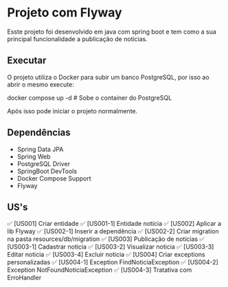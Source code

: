 # Projeto com Flyway

Esste projeto foi desenvolvido em java com spring boot e tem como a sua principal funcionalidade a publicação de noticias.

## Executar 

O projeto utiliza o Docker para subir um banco PostgreSQL, por isso ao abrir o mesmo execute:

docker compose up -d # Sobe o container do PostgreSQL

Após isso pode iniciar o projeto normalmente.

## Dependências

- Spring Data JPA
- Spring Web
- PostgreSQL Driver
- SpringBoot DevTools
- Docker Compose Support
- Flyway


## US's

✅ [US001] Criar entidade
    ✅ [US001-1] Entidade noticia
✅  [US002] Aplicar a lib Flyway
    ✅  [US002-1] Inserir a dependência
    ✅  [US002-2] Criar migration na pasta resources/db/migration
✅  [US003] Publicação de noticias
    ✅  [US003-1] Cadastrar noticia
    ✅  [US003-2] Visualizar noticia
    ✅  [US003-3] Editar noticia
    ✅  [US003-4] Excluir noticia
✅  [US004] Criar exceptions personalizadas
    ✅  [US004-1] Exception FindNoticiaException
    ✅  [US004-2] Exception NotFoundNoticiaException
    ✅  [US004-3] Tratativa com ErroHandler
    
